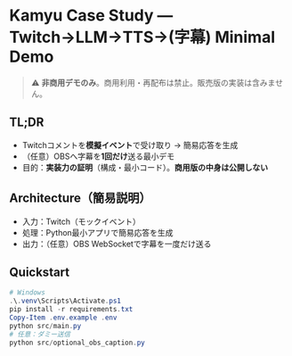# Kamyu Case Study — Twitch→LLM→TTS→(字幕) Minimal Demo

> ⚠️ **非商用デモのみ**。商用利用・再配布は禁止。販売版の実装は含みません。

## TL;DR
- Twitchコメントを**模擬イベント**で受け取り → 簡易応答を生成
- （任意）OBSへ字幕を**1回だけ**送る最小デモ
- 目的：**実装力の証明**（構成・最小コード）。**商用版の中身は公開しない**

## Architecture（簡易説明）
- 入力：Twitch（モックイベント）
- 処理：Python最小アプリで簡易応答を生成
- 出力：（任意）OBS WebSocketで字幕を一度だけ送る

## Quickstart
```powershell
# Windows
.\.venv\Scripts\Activate.ps1
pip install -r requirements.txt
Copy-Item .env.example .env
python src/main.py
# 任意：ダミー送信
python src/optional_obs_caption.py
